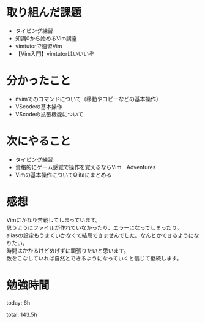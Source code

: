 #  取り組んだ課題
- タイピング練習
- 知識0から始めるVim講座
- vimtutorで速習Vim
- 【Vim入門】vimtutorはいいいぞ

# 分かったこと
- nvimでのコマンドについて（移動やコピーなどの基本操作）
- VScodeの基本操作
- VScodeの拡張機能について

# 次にやること
- タイピング練習
- 資格的にゲーム感覚で操作を覚えるならVim　Adventures
- Vimの基本操作についてQiitaにまとめる

# 感想
Vimにかなり苦戦してしまっています。  
思うようにファイルが作れていなかったり、エラーになってしまったり。  
aliasの設定もうまくいかなくて結局できませんでした。なんとかできるようになりたい。  
時間はかかるけどめげずに頑張りたいと思います。  
数をこなしていれば自然とできるようになっていくと信じて継続します。

# 勉強時間
today: 6h

total: 143.5h
